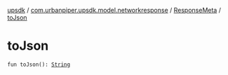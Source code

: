 [upsdk](../../index.md) / [com.urbanpiper.upsdk.model.networkresponse](../index.md) / [ResponseMeta](index.md) / [toJson](./to-json.md)

# toJson

`fun toJson(): `[`String`](https://kotlinlang.org/api/latest/jvm/stdlib/kotlin/-string/index.html)